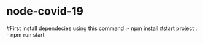# node-covid-19
#First install dependecies using this command :- npm install
#start project  : - npm run start
 
